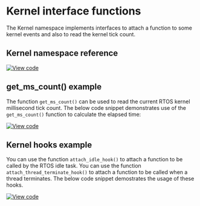 # Kernel interface functions

The Kernel namespace implements interfaces to attach a function to some kernel events and also to read the kernel tick count.

## Kernel namespace reference

[![View code](https://www.mbed.com/embed/?type=library)](https://os.mbed.com/docs/mbed-os/v6.0-preview/mbed-os-api-doxy/namespacertos_1_1_kernel.html)

## get_ms_count() example

The function `get_ms_count()` can be used to read the current RTOS kernel millisecond tick count. The below code snippet demonstrates use of the `get_ms_count()` function to calculate the elapsed time:

[![View code](https://www.mbed.com/embed/?url=https://github.com/ARMmbed/mbed-os-examples-docs_only/blob/master/APIs_RTOS/Kernel_get_ms_count)](https://github.com/ARMmbed/mbed-os-examples-docs_only/blob/master/APIs_RTOS/Kernel_get_ms_count/main.cpp)

## Kernel hooks example

You can use the function `attach_idle_hook()` to attach a function to be called by the RTOS idle task. You can use the function `attach_thread_terminate_hook()` to attach a function to be called when a thread terminates. The below code snippet demostrates the usage of these hooks.

[![View code](https://www.mbed.com/embed/?url=https://github.com/ARMmbed/mbed-os-examples-docs_only/blob/master/APIs_RTOS/Kernel_hooks)](https://github.com/ARMmbed/mbed-os-examples-docs_only/blob/master/APIs_RTOS/Kernel_hooks/main.cpp)

